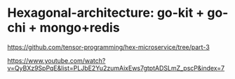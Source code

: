 # Hexagonal-architecture: go-kit + go-chi + mongo+redis

https://github.com/tensor-programming/hex-microservice/tree/part-3

https://www.youtube.com/watch?v=QyBXz9SpPqE&list=PLJbE2Yu2zumAixEws7gtptADSLmZ_pscP&index=7

